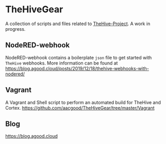 # TheHiveGear

A collection of scripts and files related to [TheHive-Project](<https://github.com/thehive-project>).  A work in progress.

## NodeRED-webhook

NodeRED-webhook contains a boilerplate `json` file to get started with `TheHive` webhooks.  More information can be found at <https://blog.agood.cloud/posts/2019/12/18/thehive-webhooks-with-nodered/>

## Vagrant

A Vagrant and Shell script to perform an automated build for TheHive and Cortex.  <https://github.com/aacgood/TheHiveGear/tree/master/Vagrant>

## Blog
<https://blog.agood.cloud>